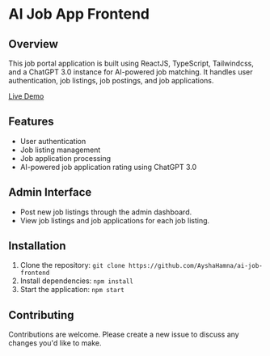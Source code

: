# AI Job App Frontend

## Overview
This job portal application is built using ReactJS, TypeScript, Tailwindcss, and a ChatGPT 3.0 instance for AI-powered job matching. It handles user authentication, job listings, job postings, and job applications.

[Live Demo](https://aidf-front-end-hamna.netlify.app/)

## Features
- User authentication
- Job listing management
- Job application processing
- AI-powered job application rating using ChatGPT 3.0

## Admin Interface
- Post new job listings through the admin dashboard.
- View job listings and job applications for each job listing.

## Installation
1. Clone the repository: `git clone https://github.com/AyshaHamna/ai-job-frontend`
2. Install dependencies: `npm install`
3. Start the application: `npm start`

## Contributing
Contributions are welcome. Please create a new issue to discuss any changes you'd like to make.
